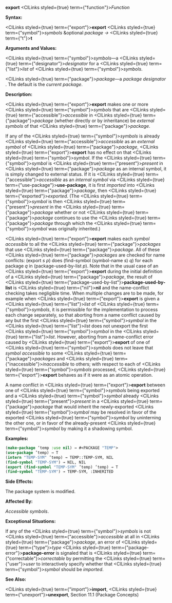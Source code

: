 **export** <ClLinks styled={true} term={"function"}><i>Function</i></ClLinks> 



**Syntax:** 



<ClLinks styled={true} term={"export"}><b>export</b></ClLinks> <ClLinks styled={true} term={"symbol"}><i>symbols</i></ClLinks> &amp;optional *package →* <ClLinks styled={true} term={"t"}><b>t</b></ClLinks> 



**Arguments and Values:** 



<ClLinks styled={true} term={"symbol"}><i>symbols</i></ClLinks>—a <ClLinks styled={true} term={"designator"}><i>designator</i></ClLinks> for a <ClLinks styled={true} term={"list"}><i>list</i></ClLinks> of <ClLinks styled={true} term={"symbol"}><i>symbols</i></ClLinks>. 



<ClLinks styled={true} term={"package"}><i>package</i></ClLinks>—a *package designator* . The default is the *current package*. 



**Description:** 



<ClLinks styled={true} term={"export"}><b>export</b></ClLinks> makes one or more <ClLinks styled={true} term={"symbol"}><i>symbols</i></ClLinks> that are <ClLinks styled={true} term={"accessible"}><i>accessible</i></ClLinks> in <ClLinks styled={true} term={"package"}><i>package</i></ClLinks> (whether directly or by inheritance) be *external symbols* of that <ClLinks styled={true} term={"package"}><i>package</i></ClLinks>. 



If any of the <ClLinks styled={true} term={"symbol"}><i>symbols</i></ClLinks> is already <ClLinks styled={true} term={"accessible"}><i>accessible</i></ClLinks> as an *external symbol* of <ClLinks styled={true} term={"package"}><i>package</i></ClLinks>, <ClLinks styled={true} term={"export"}><b>export</b></ClLinks> has no effect on that <ClLinks styled={true} term={"symbol"}><i>symbol</i></ClLinks>. If the <ClLinks styled={true} term={"symbol"}><i>symbol</i></ClLinks> is <ClLinks styled={true} term={"present"}><i>present</i></ClLinks> in <ClLinks styled={true} term={"package"}><i>package</i></ClLinks> as an internal symbol, it is simply changed to external status. If it is <ClLinks styled={true} term={"accessible"}><i>accessible</i></ClLinks> as an *internal symbol* via <ClLinks styled={true} term={"use-package"}><b>use-package</b></ClLinks>, it is first *imported* into <ClLinks styled={true} term={"package"}><i>package</i></ClLinks>, then <ClLinks styled={true} term={"exported"}><i>exported</i></ClLinks>. (The <ClLinks styled={true} term={"symbol"}><i>symbol</i></ClLinks> is then <ClLinks styled={true} term={"present"}><i>present</i></ClLinks> in the <ClLinks styled={true} term={"package"}><i>package</i></ClLinks> whether or not <ClLinks styled={true} term={"package"}><i>package</i></ClLinks> continues to use the <ClLinks styled={true} term={"package"}><i>package</i></ClLinks> through which the <ClLinks styled={true} term={"symbol"}><i>symbol</i></ClLinks> was originally inherited.) 



<ClLinks styled={true} term={"export"}><b>export</b></ClLinks> makes each *symbol accessible* to all the <ClLinks styled={true} term={"package"}><i>packages</i></ClLinks> that use <ClLinks styled={true} term={"package"}><i>package</i></ClLinks>. All of these <ClLinks styled={true} term={"package"}><i>packages</i></ClLinks> are checked for name conflicts: (export *s p*) does (find-symbol (symbol-name *s*) *q*) for each package *q* in (package-used-by-list *p*). Note that in the usual case of an <ClLinks styled={true} term={"export"}><b>export</b></ClLinks> during the initial definition of a <ClLinks styled={true} term={"package"}><i>package</i></ClLinks>, the result of <ClLinks styled={true} term={"package-used-by-list"}><b>package-used-by-list</b></ClLinks> is <ClLinks styled={true} term={"nil"}><b>nil</b></ClLinks> and the name-conflict checking takes negligible time. When multiple changes are to be made, for example when <ClLinks styled={true} term={"export"}><b>export</b></ClLinks> is given a <ClLinks styled={true} term={"list"}><i>list</i></ClLinks> of <ClLinks styled={true} term={"symbol"}><i>symbols</i></ClLinks>, it is permissible for the implementation to process each change separately, so that aborting from a name conflict caused by any but the first <ClLinks styled={true} term={"symbol"}><i>symbol</i></ClLinks> in the <ClLinks styled={true} term={"list"}><i>list</i></ClLinks> does not unexport the first <ClLinks styled={true} term={"symbol"}><i>symbol</i></ClLinks> in the <ClLinks styled={true} term={"list"}><i>list</i></ClLinks>. However, aborting from a name-conflict error caused by <ClLinks styled={true} term={"export"}><b>export</b></ClLinks> of one of <ClLinks styled={true} term={"symbol"}><i>symbols</i></ClLinks> does not leave that *symbol accessible* to some <ClLinks styled={true} term={"package"}><i>packages</i></ClLinks> and <ClLinks styled={true} term={"inaccessible"}><i>inaccessible</i></ClLinks> to others; with respect to each of <ClLinks styled={true} term={"symbol"}><i>symbols</i></ClLinks> processed, <ClLinks styled={true} term={"export"}><b>export</b></ClLinks> behaves as if it were as an atomic operation. 







 



 



A name conflict in <ClLinks styled={true} term={"export"}><b>export</b></ClLinks> between one of <ClLinks styled={true} term={"symbol"}><i>symbols</i></ClLinks> being exported and a <ClLinks styled={true} term={"symbol"}><i>symbol</i></ClLinks> already <ClLinks styled={true} term={"present"}><i>present</i></ClLinks> in a <ClLinks styled={true} term={"package"}><i>package</i></ClLinks> that would inherit the newly-exported <ClLinks styled={true} term={"symbol"}><i>symbol</i></ClLinks> may be resolved in favor of the exported <ClLinks styled={true} term={"symbol"}><i>symbol</i></ClLinks> by uninterning the other one, or in favor of the already-present <ClLinks styled={true} term={"symbol"}><i>symbol</i></ClLinks> by making it a shadowing symbol. 



**Examples:**
```lisp
(make-package ’temp :use nil) → #<PACKAGE "TEMP"> 
(use-package ’temp) → T 
(intern "TEMP-SYM" ’temp) → TEMP::TEMP-SYM, NIL 
(find-symbol "TEMP-SYM") → NIL, NIL 
(export (find-symbol "TEMP-SYM" ’temp) ’temp) → T 
(find-symbol "TEMP-SYM") → TEMP-SYM, :INHERITED 
```
**Side Effects:** 



The package system is modified. 



**Affected By:** 



*Accessible symbols*. 



**Exceptional Situations:** 



If any of the <ClLinks styled={true} term={"symbol"}><i>symbols</i></ClLinks> is not <ClLinks styled={true} term={"accessible"}><i>accessible</i></ClLinks> at all in <ClLinks styled={true} term={"package"}><i>package</i></ClLinks>, an error of <ClLinks styled={true} term={"type"}><i>type</i></ClLinks> <ClLinks styled={true} term={"package-error"}><b>package-error</b></ClLinks> is signaled that is <ClLinks styled={true} term={"correctable"}><i>correctable</i></ClLinks> by permitting the <ClLinks styled={true} term={"user"}><i>user</i></ClLinks> to interactively specify whether that <ClLinks styled={true} term={"symbol"}><i>symbol</i></ClLinks> should be *imported*. 



**See Also:** 



<ClLinks styled={true} term={"import"}><b>import</b></ClLinks>, <ClLinks styled={true} term={"unexport"}><b>unexport</b></ClLinks>, Section 11.1 (Package Concepts) 



